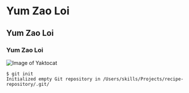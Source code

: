 # Yum Zao Loi
## Yum Zao Loi
### Yum Zao Loi
![Image of Yaktocat](https://octodex.github.com/images/yaktocat.png)
```
$ git init
Initialized empty Git repository in /Users/skills/Projects/recipe-repository/.git/
```
